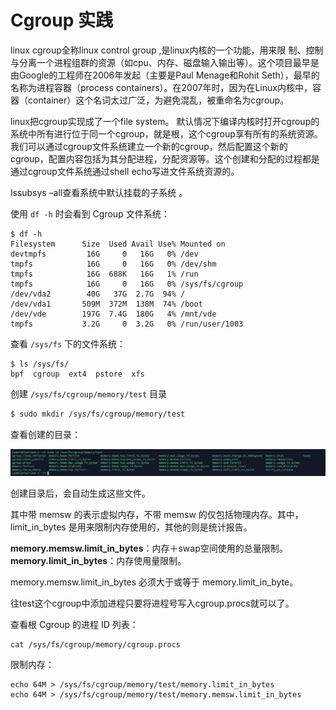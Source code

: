 # Cgroup 实践

linux cgroup全称linux control group ,是linux内核的一个功能，用来限 制、控制与分离一个进程组群的资源（如cpu、内存、磁盘输入输出等）。这个项目最早是由Google的工程师在2006年发起（主要是Paul Menage和Rohit Seth），最早的名称为进程容器（process containers）。在2007年时，因为在Linux内核中，容器（container）这个名词太过广泛，为避免混乱，被重命名为cgroup。

linux把cgroup实现成了一个file system。 默认情况下编译内核时打开cgroup的系统中所有进行位于同一个cgroup，就是根，这个cgroup享有所有的系统资源。 我们可以通过cgroup文件系统建立一个新的cgroup，然后配置这个新的cgroup，配置内容包括为其分配进程，分配资源等。这个创建和分配的过程都是通过cgroup文件系统通过shell echo写进文件系统资源的。

lssubsys –all查看系统中默认挂载的子系统 。

使用 `df -h` 时会看到 Cgroup 文件系统：

```
$ df -h
Filesystem      Size  Used Avail Use% Mounted on
devtmpfs         16G     0   16G   0% /dev
tmpfs            16G     0   16G   0% /dev/shm
tmpfs            16G  688K   16G   1% /run
tmpfs            16G     0   16G   0% /sys/fs/cgroup
/dev/vda2        40G   37G  2.7G  94% /
/dev/vda1       509M  372M  138M  74% /boot
/dev/vde        197G  7.4G  180G   4% /mnt/vde
tmpfs           3.2G     0  3.2G   0% /run/user/1003
```

查看 `/sys/fs` 下的文件系统：

```
$ ls /sys/fs/
bpf  cgroup  ext4  pstore  xfs
```

创建 `/sys/fs/cgroup/memory/test` 目录

```bash
$ sudo mkdir /sys/fs/cgroup/memory/test
```

查看创建的目录：

![image-20200401101131187](../resource/image-20200401101131187.png)

创建目录后，会自动生成这些文件。

其中带 memsw 的表示虚拟内存，不带 memsw 的仅包括物理内存。其中，limit_in_bytes 是用来限制内存使用的，其他的则是统计报告。

**memory.memsw.limit_in_bytes**：内存＋swap空间使用的总量限制。 **memory.limit_in_bytes**：内存使用量限制。

memory.memsw.limit_in_bytes 必须大于或等于 memory.limit_in_byte。

往test这个cgroup中添加进程只要将进程号写入cgroup.procs就可以了。

查看根 Cgroup 的进程 ID 列表：

```
cat /sys/fs/cgroup/memory/cgroup.procs
```

限制内存：

```
echo 64M > /sys/fs/cgroup/memory/test/memory.limit_in_bytes
echo 64M > /sys/fs/cgroup/memory/test/memory.memsw.limit_in_bytes
```